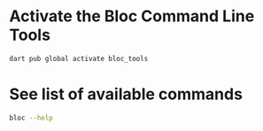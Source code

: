 # Activate the Bloc Command Line Tools

```sh
dart pub global activate bloc_tools
```

# See list of available commands

```sh
bloc --help
```
